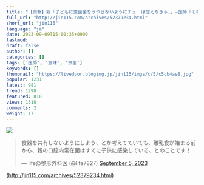 ```yaml
---
title: "【衝撃】親「子どもに虫歯菌をうつさないようにチューは控えなきゃ…」→医師「それ、意味ないですｗ」 : オレ的ゲーム速報＠刃"
full_url: "http://jin115.com/archives/52379234.html"
short_url: "jin115"
language: "ja"
date: 2023-09-09T15:00:35+0900
lastmod: 
draft: false
author: []
categories: []
tags: ['医師', '意味', '虫歯']
keywords: []
thumbnail: "https://livedoor.blogimg.jp/jin115/imgs/c/5/c5cb4ae8.jpg"
popular: 1231
latest: 981
trend: 1298
featured: 818
views: 1518
comments: 2
weight: 17
---
```


![](https://livedoor.blogimg.jp/jin115/imgs/c/5/c5cb4ae8.jpg)

<blockquote class='twitter-tweet'><p lang='ja' dir='ltr'>食器を共有しないようにしよう、とか考えてていても、離乳食が始まる前から、親の口腔内常在菌はすでに子供に感染している、とのことです！</p>— life@整形外科医 (@life7827) <a href='https://twitter.com/life7827/status/1698984847409389575?ref_src=twsrc%5Etfw'>September 5, 2023</a></blockquote> 

(http://jin115.com/archives/52379234.html)
